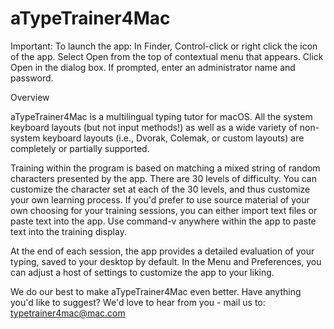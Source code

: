 # aTypeTrainer4Mac
Important:
To launch the app: In Finder, Control-click or right click the icon of the app. Select Open from the top of contextual menu that appears. Click Open in the dialog box. If prompted, enter an administrator name and password.

Overview

aTypeTrainer4Mac is a multilingual typing tutor for macOS.  All the system keyboard layouts (but not input methods!) as well as a wide variety of non-system keyboard layouts (i.e., Dvorak, Colemak, or custom layouts) are completely or partially supported.

Training within the program is based on matching a mixed string of random characters presented by the app.  There are 30 levels of difficulty.  You can customize the character set at each of the 30 levels, and thus customize your own learning process.  If you'd prefer to use source material of your own choosing for your training sessions, you can either import text files or paste text into the app.  Use command-v anywhere within the app to paste text into the training display.

At the end of each session, the app provides a detailed evaluation of your typing, saved to your desktop by default.  In the Menu and Preferences, you can adjust a host of settings to customize the app to your liking.

We do our best to make aTypeTrainer4Mac even better.
Have anything you'd like to suggest?
We'd love to hear from you - mail us to: typetrainer4mac@mac.com
